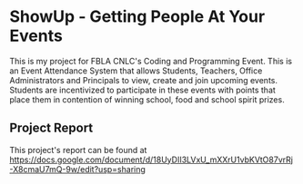 # ShowUp - Getting People At Your Events

This is my project for FBLA CNLC's Coding and Programming Event. This is an Event Attendance System that allows Students, Teachers, Office Administrators and Principals to view, create and join upcoming events. Students are incentivized to participate in these events with points that place them in contention of winning school, food and school spirit prizes.

## Project Report
This project's report can be found at <https://docs.google.com/document/d/18UyDII3LVxU_mXXrU1vbKVtO87vrRj-X8cmaU7mQ-9w/edit?usp=sharing>